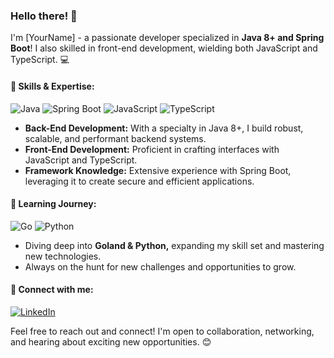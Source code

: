 ### Hello there! 👋

I'm [YourName] - a passionate developer specialized in **Java 8+ and Spring Boot**! I also skilled in front-end development, wielding both JavaScript and TypeScript. 💻



#### 🚀 Skills & Expertise:
![Java](https://img.shields.io/badge/-Java-007396?style=flat-square&logo=java) ![Spring Boot](https://img.shields.io/badge/-Spring_Boot-6DB33F?style=flat-square&logo=spring-boot) ![JavaScript](https://img.shields.io/badge/-JavaScript-F7DF1E?style=flat-square&logo=javascript&logoColor=black) ![TypeScript](https://img.shields.io/badge/-TypeScript-3178C6?style=flat-square&logo=typescript&logoColor=white)
- **Back-End Development:** With a specialty in Java 8+, I build robust, scalable, and performant backend systems. 
- **Front-End Development:** Proficient in crafting interfaces with JavaScript and TypeScript.
- **Framework Knowledge:** Extensive experience with Spring Boot, leveraging it to create secure and efficient applications.

#### 🌱 Learning Journey:
![Go](https://img.shields.io/badge/-Go-00ADD8?style=flat-square&logo=go&logoColor=white) 
![Python](https://img.shields.io/badge/-Python-3776AB?style=flat-square&logo=python&logoColor=white)
- Diving deep into **Goland & Python,** expanding my skill set and mastering new technologies.
- Always on the hunt for new challenges and opportunities to grow.



#### 🔗 Connect with me:
[![LinkedIn](https://img.shields.io/badge/-LinkedIn-0077B5?style=flat-square&logo=linkedin&logoColor=white)](https://linkedin.com/in/martinhuberdev)
<!-- [![Twitter](https://img.shields.io/badge/-Twitter-1DA1F2?style=flat-square&logo=twitter&logoColor=white)](https://twitter.com/your-twitter-handle)

#### 🚀 CryptoBro:
- Avid participant and believer in the crypto space.
- Exploring blockchain technologies and crypto projects to understand their potential and applications.
-->

Feel free to reach out and connect! I'm open to collaboration, networking, and hearing about exciting new opportunities. 😊
